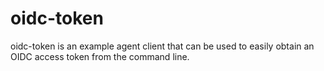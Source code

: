 # oidc-token

oidc-token is an example agent client that can be used to
easily obtain an OIDC access token from the command line.
